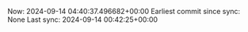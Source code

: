 Now: 2024-09-14 04:40:37.496682+00:00 Earliest commit since sync: None Last sync: 2024-09-14 00:42:25+00:00
